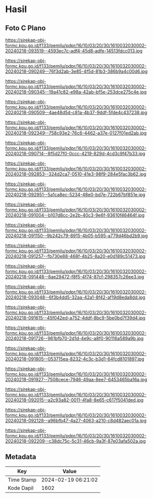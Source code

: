 # Hasil

## Foto C Plano

https://sirekap-obj-formc.kpu.go.id/f133/pemilu/pdpr/16/10/03/20/30/1610032030002-20240218-093519--4593ec7c-adf4-45d8-adfe-14513fdcc013.jpg

https://sirekap-obj-formc.kpu.go.id/f133/pemilu/pdpr/16/10/03/20/30/1610032030002-20240218-090249--76f3d2ab-3e85-4f5d-81b3-386b9a4c00d6.jpg

https://sirekap-obj-formc.kpu.go.id/f133/pemilu/pdpr/16/10/03/20/30/1610032030002-20240218-090345--19a41c82-e98a-42ab-bf5e-253dce275c4e.jpg

https://sirekap-obj-formc.kpu.go.id/f133/pemilu/pdpr/16/10/03/20/30/1610032030002-20240218-090509--4ae48d5d-c81a-4b37-9ddf-5fde4c437238.jpg

https://sirekap-obj-formc.kpu.go.id/f133/pemilu/pdpr/16/10/03/20/30/1610032030002-20240218-092349--758c93e2-76c6-4462-a37e-0127f01ed2ab.jpg

https://sirekap-obj-formc.kpu.go.id/f133/pemilu/pdpr/16/10/03/20/30/1610032030002-20240218-090714--8f5d27f0-0ccc-4219-829d-4cd3c9f47b33.jpg

https://sirekap-obj-formc.kpu.go.id/f133/pemilu/pdpr/16/10/03/20/30/1610032030002-20240218-092853--324d2ca7-0510-41e3-98f9-284e5fac3b62.jpg

https://sirekap-obj-formc.kpu.go.id/f133/pemilu/pdpr/16/10/03/20/30/1610032030002-20240218-092951--5a1ca8ec-5234-48e0-bd7e-722b67bf851e.jpg

https://sirekap-obj-formc.kpu.go.id/f133/pemilu/pdpr/16/10/03/20/30/1610032030002-20240218-091004--b107d8cc-2e2b-40c3-9e6f-93610f46464f.jpg

https://sirekap-obj-formc.kpu.go.id/f133/pemilu/pdpr/16/10/03/20/30/1610032030002-20240218-091150--9b242c79-8915-4b05-b595-a779d46bd2b9.jpg

https://sirekap-obj-formc.kpu.go.id/f133/pemilu/pdpr/16/10/03/20/30/1610032030002-20240218-091257--fb730e88-468f-4b25-8a20-e0d189c51473.jpg

https://sirekap-obj-formc.kpu.go.id/f133/pemilu/pdpr/16/10/03/20/30/1610032030002-20240218-091448--8ae29472-f8f5-4f74-87cf-298357c26ee3.jpg

https://sirekap-obj-formc.kpu.go.id/f133/pemilu/pdpr/16/10/03/20/30/1610032030002-20240218-093048--6f3b4dd5-32aa-42a1-8f42-af19d8eda8dd.jpg

https://sirekap-obj-formc.kpu.go.id/f133/pemilu/pdpr/16/10/03/20/30/1610032030002-20240218-091615--45f042ed-a752-4ddf-8bc9-5be0bd7f39d4.jpg

https://sirekap-obj-formc.kpu.go.id/f133/pemilu/pdpr/16/10/03/20/30/1610032030002-20240218-091726--961bfb70-2d1d-4e9c-a8f0-90116a589a9b.jpg

https://sirekap-obj-formc.kpu.go.id/f133/pemilu/pdpr/16/10/03/20/30/1610032030002-20240218-091805--053715ea-8232-4c3c-b3d1-64fcd8101897.jpg

https://sirekap-obj-formc.kpu.go.id/f133/pemilu/pdpr/16/10/03/20/30/1610032030002-20240218-091927--7508cece-7946-49aa-8ee7-6453465ba16a.jpg

https://sirekap-obj-formc.kpu.go.id/f133/pemilu/pdpr/16/10/03/20/30/1610032030002-20240218-092015--a2c93a82-0011-4fa8-8e65-c617f5041ded.jpg

https://sirekap-obj-formc.kpu.go.id/f133/pemilu/pdpr/16/10/03/20/30/1610032030002-20240218-092128--a96bfb47-4a27-4063-a210-c8d482aec01a.jpg

https://sirekap-obj-formc.kpu.go.id/f133/pemilu/pdpr/16/10/03/20/30/1610032030002-20240218-092209--c38dc75c-5c31-46cb-9a3f-87e03afa502a.jpg


## Metadata

| Key        | Value               |
| ---------- | ------------------- |
| Time Stamp | 2024-02-19 06:21:02 |
| Kode Dapil | 1602                |



